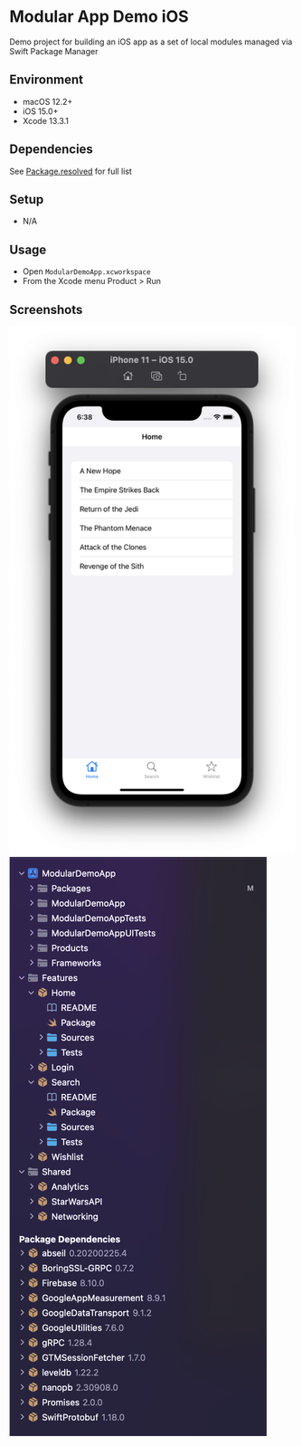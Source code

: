 # Modular App Demo iOS 
Demo project for building an iOS app as a set of local modules managed via Swift Package Manager

## Environment
- macOS 12.2+
- iOS 15.0+
- Xcode 13.3.1

## Dependencies
See [Package.resolved](https://github.com/madhikarma/modular-app-demo-ios-swiftpm/blob/main/ModularDemoApp.xcworkspace/xcshareddata/swiftpm/Package.resolved) for full list

## Setup
- N/A

## Usage
- Open `ModularDemoApp.xcworkspace`
- From the Xcode menu Product > Run

## Screenshots

<img src="docs/screenshot-1.png" style="height=50%;width=50%">
<img src="docs/screenshot-2.png" style="height=50%;width=50%">